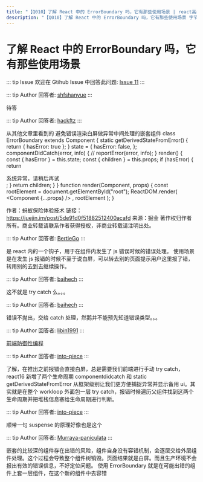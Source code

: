 ```yaml
---
title: "【Q010】了解 React 中的 ErrorBoundary 吗，它有那些使用场景 | react高频面试题"
description: "【Q010】了解 React 中的 ErrorBoundary 吗，它有那些使用场景 字节跳动面试题、阿里腾讯面试题、美团小米面试题。"
---
```


# 了解 React 中的 ErrorBoundary 吗，它有那些使用场景

::: tip Issue
欢迎在 Gtihub Issue 中回答此问题: [Issue 11](https://github.com/shfshanyue/Daily-Question/issues/11)
:::

::: tip Author
回答者: [shfshanyue](https://github.com/shfshanyue)
:::

待答

::: tip Author
回答者: [hackftz](https://github.com/hackftz)
:::

从其他文章里看到的 避免错误渲染白屏做异常中间处理的嵌套组件
class ErrorBoundary extends Component {
static getDerivedStateFromError() {
return { hasError: true };
}
state = {
hasError: false,
};
componentDidCatch(error, info) {
// reportError(error, info);
}
render() {
const { hasError } = this.state;
const { children } = this.props;
if (hasError) {
return <div>系统异常，请稍后再试</div>;
}
return children;
}
}
function render(Component, props) {
const rootElement = document.getElementById("root");
ReactDOM.render(
<ErrorBoundary>
<Component {...props} />
</ErrorBoundary>,
rootElement
);
}

作者：蚂蚁保险体验技术
链接：https://juejin.im/post/5de91d0f51882512400acafd
来源：掘金
著作权归作者所有。商业转载请联系作者获得授权，非商业转载请注明出处。

::: tip Author
回答者: [BertieGo](https://github.com/BertieGo)
:::

是 react 内的一个钩子，用于在组件内发生了 js 错误时候的错误处理。
使用场景是在发生 js 报错的时候不至于说白屏，可以转去别的页面提示用户这里报了错，转用别的去到去继续操作。

::: tip Author
回答者: [baihech](https://github.com/baihech)
:::

这不就是 try catch 么。。。

::: tip Author
回答者: [baihech](https://github.com/baihech)
:::

错误不抛出，交给 catch 处理，然鹅并不能预先知道错误类型。。。

::: tip Author
回答者: [libin1991](https://github.com/libin1991)
:::

[前端防御性编程](https://juejin.im/post/5de91d0f51882512400acafd#heading-9)

::: tip Author
回答者: [into-piece](https://github.com/into-piece)
:::

了解，在推出之前报错会直接白屏，总是需要我们前端进行手动 try catch，react16 新增了两个生命周期 componentdidcatch 和 static getDerivedStateFromError 从框架级别让我们更方便捕捉异常并显示备用 ui。其实就是在整个 workloop 外面包一层 try catch，报错时候遍历父组件找到这两个生命周期并把堆栈信息塞给生命周期进行判断。

::: tip Author
回答者: [into-piece](https://github.com/into-piece)
:::

顺带一句 suspense 的原理好像也是这个

::: tip Author
回答者: [Murraya-paniculata](https://github.com/Murraya-paniculata)
:::

嵌套的比较深的组件存在出错的风险，组件自身没有容错机制，会逐层交给外层组件处理。这个过程会导致整个组件树销毁。页面结果就是白屏。而且生产环境不会报出有效的错误信息，不好定位问题。
使用 ErrorBoundary 就是在可能出错的组件上套一层组件，在这个新的组件中去容错
